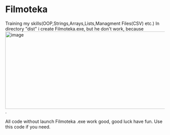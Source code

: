 # Filmoteka
Training my skills(OOP,Strings,Arrays,Lists,Managment Files(CSV) etc.)
In directory "dist" i create Filmoteka.exe, but he don't work, because <img width="924" height="244" alt="image" src="https://github.com/user-attachments/assets/aeee2555-36ad-484a-9f52-fe1cb16738e5" />.


All code without launch Filmoteka .exe work good, good luck have fun. Use this code if you need.
